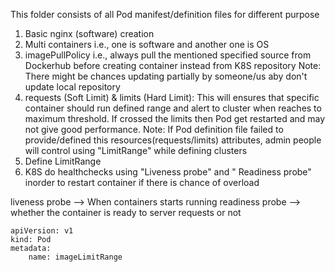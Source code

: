 This folder consists of all Pod manifest/definition files for different purpose

1) Basic nginx (software) creation 
2) Multi containers i.e., one is software and another one is OS
3) imagePullPolicy i.e., always pull the mentioned specified source from Dockerhub before creating container instead from K8S repository
Note: There might be chances updating partially by someone/us aby don't update local repository
4) requests (Soft Limit) & limits (Hard Limit): This will ensures that specific container should run defined range and alert to cluster when reaches to maximum threshold. If crossed the limits then Pod get restarted and may not give good performance.
Note: If Pod definition file failed to provide/defined this resources(requests/limits) attributes, admin people will control using "LimitRange" while defining clusters
5) Define LimitRange
6) K8S do healthchecks using "Liveness probe" and " Readiness probe" inorder to restart container if there is chance of overload

liveness probe --> When containers starts running
readiness probe --> whether the container is ready to server requests or not


```
apiVersion: v1
kind: Pod
metadata:
    name: imageLimitRange

```